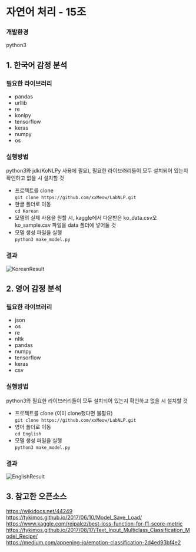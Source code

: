 # 자연어 처리 - 15조

### 개발환경
python3

## 1. 한국어 감정 분석

### 필요한 라이브러리

- pandas
- urllib
- re
- konlpy
- tensorflow
- keras
- numpy
- os

### 실행방법
python3와 jdk(KoNLPy 사용에 필요), 필요한 라이브러리들이 모두 설치되어 있는지 확인하고 없을 시 설치할 것
- 프로젝트를 clone <br>
``` git clone https://github.com/xxMeow/LabNLP.git ``` <br>
- 한글 폴더로 이동 <br>
``` cd Korean ``` <br>
- 모델의 실제 사용을 원할 시, kaggle에서 다운받은 ko_data.csv오 ko_sample.csv 파일을 data 폴더에 넣어둘 것
- 모델 생성 파일을 실행 <br>
``` python3 make_model.py ``` <br>

### 결과
![KoreanResult](./image/korean_result.png)

## 2. 영어 감정 분석

### 필요한 라이브러리

- json
- os
- re
- nltk
- pandas
- numpy
- tensorflow
- keras
- csv

### 실행방법
python3와 필요한 라이브러리들이 모두 설치되어 있는지 확인하고 없을 시 설치할 것
- 프로젝트를 clone (이미 clone했다면 불필요)<br>
``` git clone https://github.com/xxMeow/LabNLP.git ``` <br>
- 영어 폴더로 이동 <br>
``` cd English ``` <br>
- 모델 생성 파일을 실행 <br>
``` python3 make_model.py ``` <br>

### 결과
![EnglishResult](./image/english_result.png)

## 3. 참고한 오픈소스
https://wikidocs.net/44249 <br>
https://tykimos.github.io/2017/06/10/Model_Save_Load/ <br>
https://www.kaggle.com/rejpalcz/best-loss-function-for-f1-score-metric <br>
https://tykimos.github.io/2017/08/17/Text_Input_Multiclass_Classification_Model_Recipe/ <br>
https://medium.com/appening-io/emotion-classification-2d4ed93bf4e2

